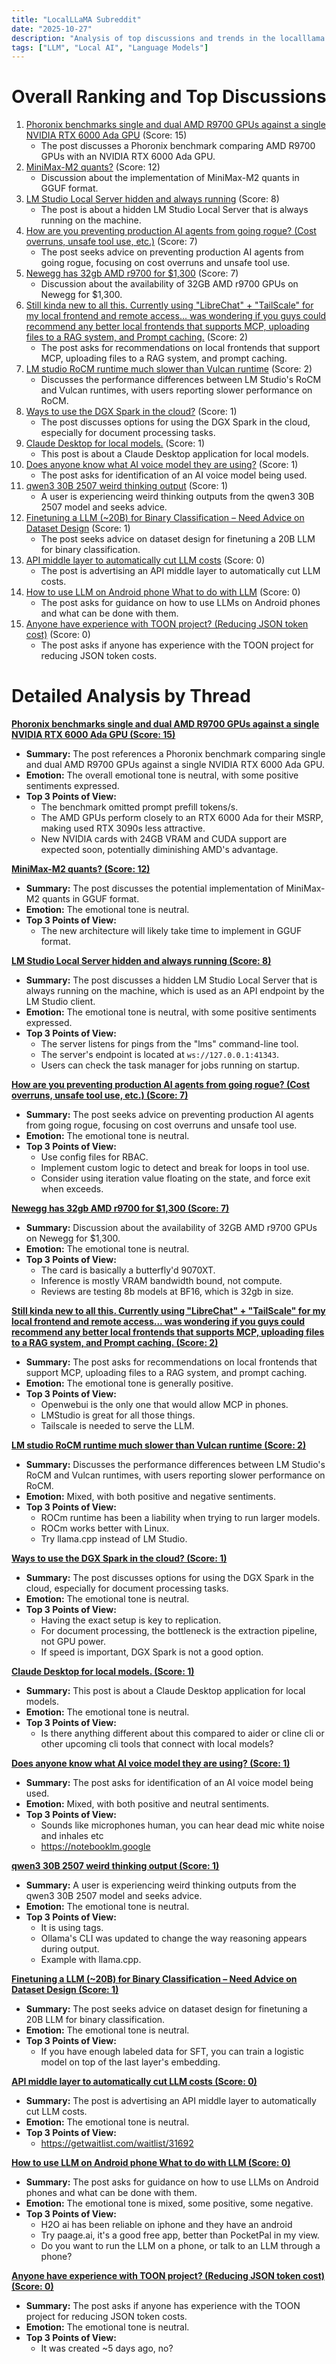 ```yaml
---
title: "LocalLLaMA Subreddit"
date: "2025-10-27"
description: "Analysis of top discussions and trends in the localllama subreddit"
tags: ["LLM", "Local AI", "Language Models"]
---
```


# Overall Ranking and Top Discussions
1.  [Phoronix benchmarks single and dual AMD R9700 GPUs against a single NVIDIA RTX 6000 Ada GPU](https://www.phoronix.com/review/amd-radeon-ai-pro-r9700) (Score: 15)
    * The post discusses a Phoronix benchmark comparing AMD R9700 GPUs with an NVIDIA RTX 6000 Ada GPU.
2.  [MiniMax-M2 quants?](https://www.reddit.com/r/LocalLLaMA/comments/1ohlikz/minimaxm2_quants/) (Score: 12)
    * Discussion about the implementation of MiniMax-M2 quants in GGUF format.
3.  [LM Studio Local Server hidden and always running](https://www.reddit.com/r/LocalLLaMA/comments/1ohmado/lm_studio_local_server_hidden_and_always_running/) (Score: 8)
    *  The post is about a hidden LM Studio Local Server that is always running on the machine.
4.  [How are you preventing production AI agents from going rogue? (Cost overruns, unsafe tool use, etc.)](https://www.reddit.com/r/LocalLLaMA/comments/1ohnuxy/how_are_you_preventing_production_ai_agents_from/) (Score: 7)
    *  The post seeks advice on preventing production AI agents from going rogue, focusing on cost overruns and unsafe tool use.
5.  [Newegg has 32gb AMD r9700 for $1,300](https://www.reddit.com/r/LocalLLaMA/comments/1ohm80t/newegg_has_32gb_amd_r9700_for_1300/) (Score: 7)
    *  Discussion about the availability of 32GB AMD r9700 GPUs on Newegg for $1,300.
6.  [Still kinda new to all this. Currently using "LibreChat" + "TailScale" for my local frontend and remote access... was wondering if you guys could recommend any better local frontends that supports MCP, uploading files to a RAG system, and Prompt caching.](https://www.reddit.com/r/LocalLLaMA/comments/1ohoe9r/still_kinda_new_to_all_this_currently_using/) (Score: 2)
    *  The post asks for recommendations on local frontends that support MCP, uploading files to a RAG system, and prompt caching.
7.  [LM studio RoCM runtime much slower than Vulcan runtime](https://www.reddit.com/r/LocalLLaMA/comments/1ohl4tx/lm_studio_rocm_runtime_much_slower_than_vulcan/) (Score: 2)
    *  Discusses the performance differences between LM Studio's RoCM and Vulcan runtimes, with users reporting slower performance on RoCM.
8.  [Ways to use the DGX Spark in the cloud?](https://www.reddit.com/r/LocalLLaMA/comments/1ohlh1t/ways_to_use_the_dgx_spark_in_the_cloud/) (Score: 1)
    * The post discusses options for using the DGX Spark in the cloud, especially for document processing tasks.
9.  [Claude Desktop for local models.](https://www.reddit.com/r/LocalLLaMA/comments/1ohm37c/claude_desktop_for_local_models/) (Score: 1)
    * This post is about a Claude Desktop application for local models.
10. [Does anyone know what AI voice model they are using?](https://www.reddit.com/r/LocalLLaMA/comments/1ohnafz/does_anyone_know_what_ai_voice_model_they_are/) (Score: 1)
    * The post asks for identification of an AI voice model being used.
11. [qwen3 30B 2507 weird thinking output](https://www.reddit.com/r/LocalLLaMA/comments/1ohoebn/qwen3_30b_2507_weird_thinking_output/) (Score: 1)
    * A user is experiencing weird thinking outputs from the qwen3 30B 2507 model and seeks advice.
12. [Finetuning a LLM (~20B) for Binary Classification – Need Advice on Dataset Design](https://www.reddit.com/r/LocalLLaMA/comments/1ohoi4n/finetuning_a_llm_20b_for_binary_classification/) (Score: 1)
    * The post seeks advice on dataset design for finetuning a 20B LLM for binary classification.
13. [API middle layer to automatically cut LLM costs](https://www.reddit.com/r/LocalLLaMA/comments/1ohkxxn/api_middle_layer_to_automatically_cut_llm_costs/) (Score: 0)
    * The post is advertising an API middle layer to automatically cut LLM costs.
14. [How to use LLM on Android phone What to do with LLM](https://www.reddit.com/r/LocalLLaMA/comments/1ohkcc3/how_to_use_llm_on_android_phone_what_to_do_with/) (Score: 0)
    * The post asks for guidance on how to use LLMs on Android phones and what can be done with them.
15. [Anyone have experience with TOON project? (Reducing JSON token cost)](https://www.reddit.com/r/LocalLLaMA/comments/1ohoaub/anyone_have_experience_with_toon_project_reducing/) (Score: 0)
    *  The post asks if anyone has experience with the TOON project for reducing JSON token costs.

# Detailed Analysis by Thread
**[Phoronix benchmarks single and dual AMD R9700 GPUs against a single NVIDIA RTX 6000 Ada GPU (Score: 15)](https://www.phoronix.com/review/amd-radeon-ai-pro-r9700)**
*  **Summary:** The post references a Phoronix benchmark comparing single and dual AMD R9700 GPUs against a single NVIDIA RTX 6000 Ada GPU.
*  **Emotion:** The overall emotional tone is neutral, with some positive sentiments expressed.
*  **Top 3 Points of View:**
    *   The benchmark omitted prompt prefill tokens/s.
    *   The AMD GPUs perform closely to an RTX 6000 Ada for their MSRP, making used RTX 3090s less attractive.
    *   New NVIDIA cards with 24GB VRAM and CUDA support are expected soon, potentially diminishing AMD's advantage.

**[MiniMax-M2 quants? (Score: 12)](https://www.reddit.com/r/LocalLLaMA/comments/1ohlikz/minimaxm2_quants/)**
*  **Summary:** The post discusses the potential implementation of MiniMax-M2 quants in GGUF format.
*  **Emotion:** The emotional tone is neutral.
*  **Top 3 Points of View:**
    *   The new architecture will likely take time to implement in GGUF format.

**[LM Studio Local Server hidden and always running (Score: 8)](https://www.reddit.com/r/LocalLLaMA/comments/1ohmado/lm_studio_local_server_hidden_and_always_running/)**
*  **Summary:** The post discusses a hidden LM Studio Local Server that is always running on the machine, which is used as an API endpoint by the LM Studio client.
*  **Emotion:** The emotional tone is neutral, with some positive sentiments expressed.
*  **Top 3 Points of View:**
    *   The server listens for pings from the "lms" command-line tool.
    *   The server's endpoint is located at `ws://127.0.0.1:41343`.
    *   Users can check the task manager for jobs running on startup.

**[How are you preventing production AI agents from going rogue? (Cost overruns, unsafe tool use, etc.) (Score: 7)](https://www.reddit.com/r/LocalLLaMA/comments/1ohnuxy/how_are_you_preventing_production_ai_agents_from/)**
*  **Summary:** The post seeks advice on preventing production AI agents from going rogue, focusing on cost overruns and unsafe tool use.
*  **Emotion:** The emotional tone is neutral.
*  **Top 3 Points of View:**
    *   Use config files for RBAC.
    *   Implement custom logic to detect and break for loops in tool use.
    *   Consider using iteration value floating on the state, and force exit when exceeds.

**[Newegg has 32gb AMD r9700 for $1,300 (Score: 7)](https://www.reddit.com/r/LocalLLaMA/comments/1ohm80t/newegg_has_32gb_amd_r9700_for_1300/)**
*  **Summary:**  Discussion about the availability of 32GB AMD r9700 GPUs on Newegg for $1,300.
*  **Emotion:** The emotional tone is neutral.
*  **Top 3 Points of View:**
    *   The card is basically a butterfly'd 9070XT.
    *   Inference is mostly VRAM bandwidth bound, not compute.
    *   Reviews are testing 8b models at BF16, which is 32gb in size.

**[Still kinda new to all this. Currently using "LibreChat" + "TailScale" for my local frontend and remote access... was wondering if you guys could recommend any better local frontends that supports MCP, uploading files to a RAG system, and Prompt caching. (Score: 2)](https://www.reddit.com/r/LocalLLaMA/comments/1ohoe9r/still_kinda_new_to_all_this_currently_using/)**
*  **Summary:**  The post asks for recommendations on local frontends that support MCP, uploading files to a RAG system, and prompt caching.
*  **Emotion:** The emotional tone is generally positive.
*  **Top 3 Points of View:**
    *   Openwebui is the only one that would allow MCP in phones.
    *   LMStudio is great for all those things.
    *   Tailscale is needed to serve the LLM.

**[LM studio RoCM runtime much slower than Vulcan runtime (Score: 2)](https://www.reddit.com/r/LocalLLaMA/comments/1ohl4tx/lm_studio_rocm_runtime_much_slower_than_vulcan/)**
*  **Summary:** Discusses the performance differences between LM Studio's RoCM and Vulcan runtimes, with users reporting slower performance on RoCM.
*  **Emotion:** Mixed, with both positive and negative sentiments.
*  **Top 3 Points of View:**
    *   ROCm runtime has been a liability when trying to run larger models.
    *   ROCm works better with Linux.
    *   Try llama.cpp instead of LM Studio.

**[Ways to use the DGX Spark in the cloud? (Score: 1)](https://www.reddit.com/r/LocalLLaMA/comments/1ohlh1t/ways_to_use_the_dgx_spark_in_the_cloud/)**
*  **Summary:** The post discusses options for using the DGX Spark in the cloud, especially for document processing tasks.
*  **Emotion:** The emotional tone is neutral.
*  **Top 3 Points of View:**
    *   Having the exact setup is key to replication.
    *   For document processing, the bottleneck is the extraction pipeline, not GPU power.
    *   If speed is important, DGX Spark is not a good option.

**[Claude Desktop for local models. (Score: 1)](https://www.reddit.com/r/LocalLLaMA/comments/1ohm37c/claude_desktop_for_local_models/)**
*  **Summary:** This post is about a Claude Desktop application for local models.
*  **Emotion:** The emotional tone is neutral.
*  **Top 3 Points of View:**
    *   Is there anything different about this compared to aider or cline cli or other upcoming cli tools that connect with local models?

**[Does anyone know what AI voice model they are using? (Score: 1)](https://www.reddit.com/r/LocalLLaMA/comments/1ohnafz/does_anyone_know_what_ai_voice_model_they_are/)**
*  **Summary:** The post asks for identification of an AI voice model being used.
*  **Emotion:** Mixed, with both positive and neutral sentiments.
*  **Top 3 Points of View:**
    *   Sounds like microphones human, you can hear dead mic white noise and inhales etc
    *   https://notebooklm.google

**[qwen3 30B 2507 weird thinking output (Score: 1)](https://www.reddit.com/r/LocalLLaMA/comments/1ohoebn/qwen3_30b_2507_weird_thinking_output/)**
*  **Summary:** A user is experiencing weird thinking outputs from the qwen3 30B 2507 model and seeks advice.
*  **Emotion:** The emotional tone is neutral.
*  **Top 3 Points of View:**
    *   It is using <think> tags.
    *   Ollama's CLI was updated to change the way reasoning appears during output.
    *   Example with llama.cpp.

**[Finetuning a LLM (~20B) for Binary Classification – Need Advice on Dataset Design (Score: 1)](https://www.reddit.com/r/LocalLLaMA/comments/1ohoi4n/finetuning_a_llm_20b_for_binary_classification/)**
*  **Summary:** The post seeks advice on dataset design for finetuning a 20B LLM for binary classification.
*  **Emotion:** The emotional tone is neutral.
*  **Top 3 Points of View:**
    *   If you have enough labeled data for SFT, you can train a logistic model on top of the last layer's embedding.

**[API middle layer to automatically cut LLM costs (Score: 0)](https://www.reddit.com/r/LocalLLaMA/comments/1ohkxxn/api_middle_layer_to_automatically_cut_llm_costs/)**
*  **Summary:** The post is advertising an API middle layer to automatically cut LLM costs.
*  **Emotion:** The emotional tone is neutral.
*  **Top 3 Points of View:**
    *   https://getwaitlist.com/waitlist/31692

**[How to use LLM on Android phone What to do with LLM (Score: 0)](https://www.reddit.com/r/LocalLLaMA/comments/1ohkcc3/how_to_use_llm_on_android_phone_what_to_do_with/)**
*  **Summary:** The post asks for guidance on how to use LLMs on Android phones and what can be done with them.
*  **Emotion:** The emotional tone is mixed, some positive, some negative.
*  **Top 3 Points of View:**
    *   H2O ai has been reliable on iphone and they have an android
    *   Try paage.ai, it's a good free app, better than PocketPal in my view.
    *   Do you want to run the LLM on a phone, or talk to an LLM through a phone?

**[Anyone have experience with TOON project? (Reducing JSON token cost) (Score: 0)](https://www.reddit.com/r/LocalLLaMA/comments/1ohoaub/anyone_have_experience_with_toon_project_reducing/)**
*  **Summary:** The post asks if anyone has experience with the TOON project for reducing JSON token costs.
*  **Emotion:** The emotional tone is neutral.
*  **Top 3 Points of View:**
    *   It was created \~5 days ago, no?
